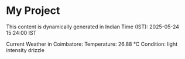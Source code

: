 # My Project

This content is dynamically generated in Indian Time (IST): 2025-05-24 15:24:00 IST


Current Weather in Coimbatore:
Temperature: 26.88 °C
Condition: light intensity drizzle
